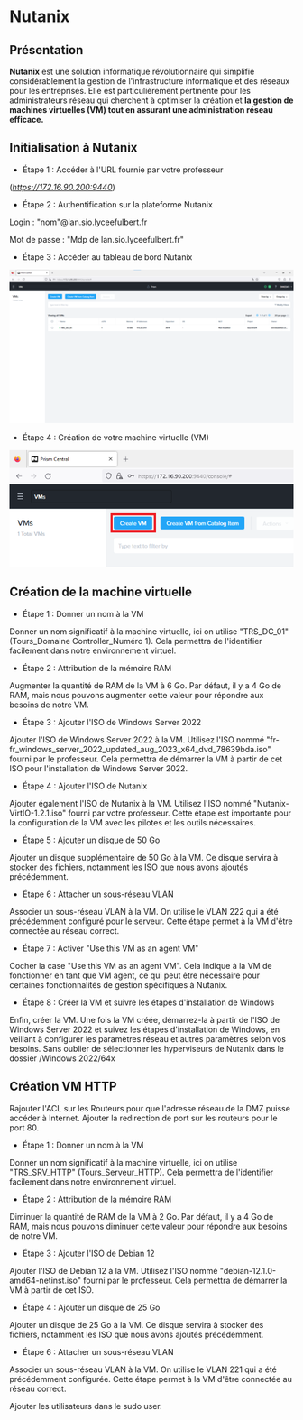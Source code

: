 # **Nutanix**

## Présentation 
**Nutanix** est une solution informatique révolutionnaire qui simplifie considérablement la gestion de l'infrastructure informatique et des réseaux pour les entreprises. Elle est particulièrement pertinente pour les administrateurs réseau qui cherchent à optimiser la création et **la gestion de machines virtuelles (VM) tout en assurant une administration réseau efficace.**


## Initialisation à Nutanix

- Étape 1 : Accéder à l'URL fournie par votre professeur 

(*https://172.16.90.200:9440*)

- Étape 2 : Authentification sur la plateforme Nutanix 

Login : "nom"@lan.sio.lyceefulbert.fr

Mot de passe : "Mdp de lan.sio.lyceefulbert.fr"

- Étape 3 : Accéder au tableau de bord Nutanix

![Tableau de bord Nutanix](img/tbl_de_bord_nutanix.png)

- Étape 4 : Création de votre machine virtuelle (VM)

![Create VM Nutanix](img/create_vm_nutanix.png)

## Création de la machine virtuelle


- Étape 1 : Donner un nom à la VM

Donner un nom significatif à la machine virtuelle, ici on utilise "TRS_DC_01" (Tours_Domaine Controller_Numéro 1). Cela permettra de l'identifier facilement dans notre environnement virtuel.


- Étape 2 : Attribution de la mémoire RAM

Augmenter la quantité de RAM de la VM à 6 Go. Par défaut, il y a 4 Go de RAM, mais nous pouvons augmenter cette valeur pour répondre aux besoins de notre VM.


- Étape 3 : Ajouter l'ISO de Windows Server 2022

Ajouter l'ISO de Windows Server 2022 à la VM. Utilisez l'ISO nommé "fr-fr_windows_server_2022_updated_aug_2023_x64_dvd_78639bda.iso" fourni par le professeur. Cela permettra de démarrer la VM à partir de cet ISO pour l'installation de Windows Server 2022.


- Étape 4 : Ajouter l'ISO de Nutanix

Ajouter également l'ISO de Nutanix à la VM. Utilisez l'ISO nommé "Nutanix-VirtIO-1.2.1.iso" fourni par votre professeur. Cette étape est importante pour la configuration de la VM avec les pilotes et les outils nécessaires.


- Étape 5 : Ajouter un disque de 50 Go

Ajouter un disque supplémentaire de 50 Go à la VM. Ce disque servira à stocker des fichiers, notamment les ISO que nous avons ajoutés précédemment.


- Étape 6 : Attacher un sous-réseau VLAN

Associer un sous-réseau VLAN à la VM. On utilise le VLAN 222 qui a été précédemment configuré pour le serveur. Cette étape permet à la VM d'être connectée au réseau correct.


- Étape 7 : Activer "Use this VM as an agent VM"

Cocher la case "Use this VM as an agent VM". Cela indique à la VM de fonctionner en tant que VM agent, ce qui peut être nécessaire pour certaines fonctionnalités de gestion spécifiques à Nutanix.


- Étape 8 : Créer la VM et suivre les étapes d'installation de Windows

Enfin, créer la VM. Une fois la VM créée, démarrez-la à partir de l'ISO de Windows Server 2022 et suivez les étapes d'installation de Windows, en veillant à configurer les paramètres réseau et autres paramètres selon vos besoins. Sans oublier de sélectionner les hyperviseurs de Nutanix dans le dossier /Windows 2022/64x

## Création VM HTTP

Rajouter l'ACL sur les Routeurs pour que l'adresse réseau de la DMZ puisse accéder à Internet.
Ajouter la redirection de port sur les routeurs pour le port 80.

- Étape 1 : Donner un nom à la VM

Donner un nom significatif à la machine virtuelle, ici on utilise "TRS_SRV_HTTP" (Tours_Serveur_HTTP). Cela permettra de l'identifier facilement dans notre environnement virtuel.


- Étape 2 : Attribution de la mémoire RAM

Diminuer la quantité de RAM de la VM à 2 Go. Par défaut, il y a 4 Go de RAM, mais nous pouvons diminuer cette valeur pour répondre aux besoins de notre VM.


- Étape 3 : Ajouter l'ISO de Debian 12

Ajouter l'ISO de Debian 12 à la VM. Utilisez l'ISO nommé "debian-12.1.0-amd64-netinst.iso" fourni par le professeur. Cela permettra de démarrer la VM à partir de cet ISO.

- Étape 4 : Ajouter un disque de 25 Go

Ajouter un disque de 25 Go à la VM. Ce disque servira à stocker des fichiers, notamment les ISO que nous avons ajoutés précédemment.

- Étape 6 : Attacher un sous-réseau VLAN

Associer un sous-réseau VLAN à la VM. On utilise le VLAN 221 qui a été précédemment configurée. Cette étape permet à la VM d'être connectée au réseau correct.

Ajouter les utilisateurs dans le sudo user.

